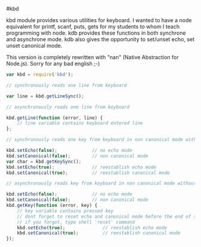#kbd

kbd module provides various utilities for keyboard. I wanted to have a node equivalent for printf, scanf, puts, gets for my students to whom I teach programming with node. kdb provides these functions in both synchrone and asynchrone mode.
kdb also gives the opportunity to set/unset echo, set unset canonical mode.

This version is completely rewritten with "nan" (Native Abstraction for Node.js). Sorry for any bad english ;-)

```javascript
var kbd = require('kbd');
```

```javascript
// synchronously reads one line from keyboard

var line = kbd.getLineSync();
```

```javascript
// asynchronously reads one line from keyboard

kbd.getLine(function (error, line) {
    // line variable contains keyboard entered line
};
```

```javascript
// synchronously reads one key from keyboard in non canonical mode without echo

kbd.setEcho(false);             // no echo mode
kbd.setCanonical(false);        // non canonical mode
var char = kbd.getKeySync();
kbd.setEcho(true);              // reestablish echo mode
kbd.setCanonical(true);         // reestablish canonical mode
```

```javascript
// asynchronously reads key from keyboard in non canonical mode without echo

kbd.setEcho(false);             // no echo mode
kbd.setCanonical(false);        // non canonical mode
kbd.getKey(function (error, key) {
    // key variable contains pressed key
    // dont forget to reset echo and canonical mode before the end of script
    // if you forgot, type shell 'reset' command
    kbd.setEcho(true);              // reestablish echo mode
    kbd.setCanonical(true);         // reestablish canonical mode
});
